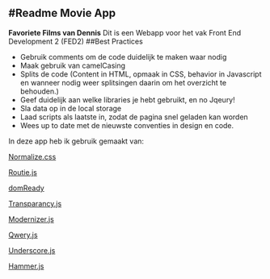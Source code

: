 #Readme Movie App
------------------
**Favoriete Films van Dennis**
Dit is een Webapp voor het vak Front End Development 2 (FED2)
##Best Practices
* Gebruik comments om de code duidelijk te maken waar nodig
* Maak gebruik van camelCasing
* Splits de code (Content in HTML, opmaak in CSS, behavior in  Javascript en wanneer nodig weer splitsingen daarin om het  overzicht te behouden.)
* Geef duidelijk aan welke libraries je hebt gebruikt, en no Jqeury!
* Sla data op in de local storage
* Laad scripts als laatste in, zodat de pagina snel geladen kan worden
* Wees up to date met de nieuwste conventies in design en code.


In deze app heb ik gebruik gemaakt van:

[Normalize.css](http://necolas.github.io/normalize.css/)

[Routie.js](http://projects.jga.me/routie/)

[domReady](https://github.com/ded/domready)

[Transparancy.js](https://github.com/leonidas/transparency)

[Modernizer.js](http://modernizr.com/)

[Qwery.js](https://github.com/ded/qwery)

[Underscore.js](http://underscorejs.org/)

[Hammer.js](http://hammerjs.github.io/)
